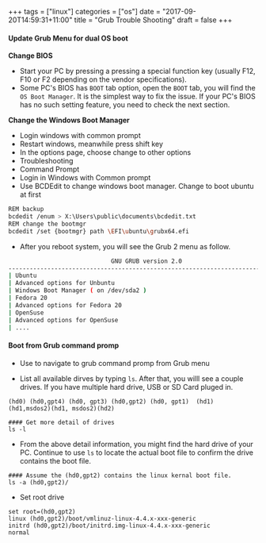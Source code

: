 +++
tags =  ["linux"]
categories = ["os"]
date = "2017-09-20T14:59:31+11:00"
title = "Grub Trouble Shooting"
draft = false
+++

#### Update Grub Menu for dual OS boot

**Change BIOS**
* Start your PC by pressing a pressing a special function key (usually F12, F10 or F2 depending on the vendor specifications).
* Some PC's BIOS has `BOOT` tab option, open the `BOOT` tab, you will find the `OS Boot Manager`. It is the simplest way to fix the issue. If your PC's BIOS has no such setting feature, you need to check the next section. 

**Change the Windows Boot Manager**
* Login windows with common prompt 
* Restart windows, meanwhile press shift key
* In the options page, choose change to other options
* Troubleshooting
* Command Prompt
* Login in Windows with Common prompt
* Use BCDEdit to change windows boot manager. Change to boot ubuntu at first

```bash
REM backup
bcdedit /enum > X:\Users\public\documents\bcdedit.txt
REM change the bootmgr 
bcdedit /set {bootmgr} path \EFI\ubuntu\grubx64.efi
```
* After you reboot system, you will see the Grub 2 menu as follow.

```bash
                             GNU GRUB version 2.0
---------------------------------------------------------------------------------- 
| Ubuntu 
| Advanced options for Unbuntu
| Windows Boot Manager ( on /dev/sda2 )
| Fedora 20
| Advanced options for Fedora 20
| OpenSuse 
| Advanced options for OpenSuse
| ....

```


#### Boot from Grub command promp

* Use <ESC> to navigate to grub command promp from Grub menu

* List all available dirves by typing `ls`. After that, you willl see a couple drives. If you have multiple hard drive, USB or SD Card pluged in. 

```
(hd0) (hd0,gpt4) (hd0, gpt3) (hd0,gpt2) (hd0, gpt1)  (hd1) (hd1,msdos2)(hd1, msdos2)(hd2)

#### Get more detail of drives
ls -l
```

* From the above detail information, you might find the hard drive of your PC. Continue to use `ls` to locate the actual boot file to confirm the drive contains the boot file. 

```
#### Assume the (hd0,gpt2) contains the linux kernal boot file. 
ls -a (hd0,gpt2)/
```

* Set root drive

```
set root=(hd0,gpt2)
linux (hd0,gpt2)/boot/vmlinuz-linux-4.4.x-xxx-generic
initrd (hd0,gpt2)/boot/initrd.img-linux-4.4.x-xxx-generic
normal
```





